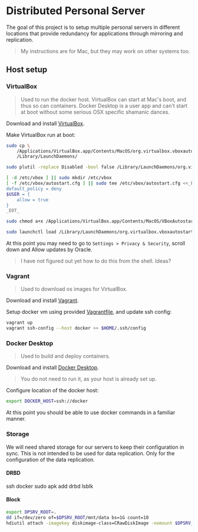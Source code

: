 # Distributed Personal Server

The goal of this project is to setup multiple personal servers in different locations that provide redundancy for applications through mirroring and replication.  

> My instructions are for Mac, but they may work on other systems too.  

## Host setup

### VirtualBox
> Used to run the docker host. VirtualBox can start at Mac's boot, and thus so can containers. Docker Desktop is a user app and can't start at boot without some serious OSX specific shamanic dances.   

Download and install [VirtualBox](https://www.virtualbox.org/wiki/Downloads).  

Make VirtualBox run at boot:
```bash
sudo cp \
	/Applications/VirtualBox.app/Contents/MacOS/org.virtualbox.vboxautostart.plist \
	/Library/LaunchDaemons/

sudo plutil -replace Disabled -bool false /Library/LaunchDaemons/org.virtualbox.vboxautostart.plist

[ -d /etc/vbox ] || sudo mkdir /etc/vbox
[ -f /etc/vbox/autostart.cfg ] || sudo tee /etc/vbox/autostart.cfg <<_EOT_ >/dev/null
default_policy = deny
$USER = {
	allow = true
}
_EOT_

sudo chmod a+x /Applications/VirtualBox.app/Contents/MacOS/VBoxAutostartDarwin.sh

sudo launchctl load /Library/LaunchDaemons/org.virtualbox.vboxautostart.plist
```

At this point you may need to go to `Settings > Privacy & Security`, scroll down and Allow updates by Oracle.  
> I have not figured out yet how to do this from the shell. Ideas?

### Vagrant
> Used to download os images for VirtualBox.  

Download and install [Vagrant](https://developer.hashicorp.com/vagrant/downloads).  

Setup docker vm using provided [Vagrantfile](Vagrantfile), and update ssh config:
```bash
vagrant up
vagrant ssh-config --host docker >> $HOME/.ssh/config
```

### Docker Desktop
> Used to build and deploy containers.  

Download and install [Docker Desktop](https://www.docker.com/products/docker-desktop/).  

> You do not need to run it, as your host is already set up.

Configure location of the docker host:
```bash
export DOCKER_HOST=ssh://docker
```

At this point you should be able to use docker commands in a familiar manner.

### Storage
We will need shared storage for our servers to keep their configuration in sync. This is not intended to be used for data replication. Only for the configuration of the data replication.

#### DRBD
ssh docker sudo apk add drbd lsblk


#### Block 
```bash
export DPSRV_ROOT=.
dd if=/dev/zero of=$DPSRV_ROOT/mnt/data bs=1G count=10
hdiutil attach -imagekey diskimage-class=CRawDiskImage -nomount $DPSRV_ROOT/mnt/data 
```
